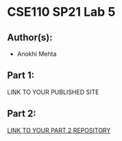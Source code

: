 # CSE110 SP21 Lab 5

## Author(s):
- Anokhi Mehta

## Part 1:

LINK TO YOUR PUBLISHED SITE

## Part 2:

[LINK TO YOUR PART 2 REPOSITORY](https://github.com/anokhimehta/github-actions-for-ci/issues/7)